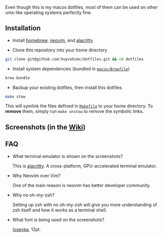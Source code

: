 Even though this is my macos dotfiles, most of them can be used on other unix-like operating systems perfectly fine.

## Installation

- Install [homebrew](https://brew.sh/), [neovim](https://neovim.io/), and [alacritty](https://github.com/alacritty/alacritty/)

- Clone this repository into your home directory

```sh
git clone git@github.com:huyvohcmc/dotfiles.git && cd dotfiles
```

- Install system dependencies (bundled in [`macos/Brewfile`](./macos/Brewfile))

```sh
brew bundle
```

- Backup your existing dotfiles, then install this dotfiles
```sh
make stow
```

This will symlink the files defined in [`Makefile`](./Makefile) to your home directory. To **remove** them, simply run `make unstow` to remove the symbolic links.

## Screenshots (in the [Wiki](https://github.com/huyvohcmc/dotfiles/wiki))

## FAQ

- What terminal emulator is shown on the screenshots?

  This is [alacritty](https://github.com/alacritty/alacritty). A cross-platform, GPU-accelerated terminal emulator.

- Why Neovim over Vim?

  One of the main reason is neovim has better developer community.

- Why no oh-my-zsh?

  Setting up zsh with no oh-my-zsh will give you more understanding of zsh itself and how it works as a terminal shell.

- What font is being used on the screenshots?

  [Iosevka](https://github.com/be5invis/Iosevka/releases/tag/v3.0.0), 12pt.
